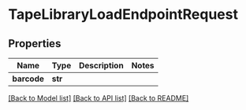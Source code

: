 # TapeLibraryLoadEndpointRequest


## Properties
Name | Type | Description | Notes
------------ | ------------- | ------------- | -------------
**barcode** | **str** |  | 

[[Back to Model list]](../#documentation-for-models) [[Back to API list]](../#documentation-for-api-endpoints) [[Back to README]](../)


